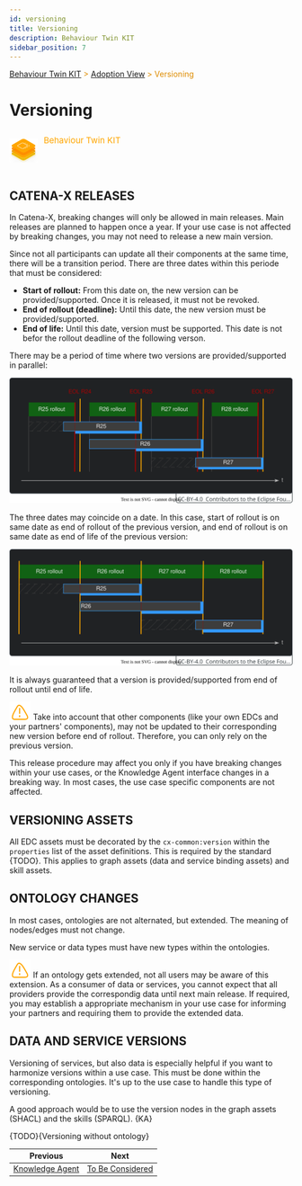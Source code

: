 ```yaml
---
id: versioning
title: Versioning
description: Behaviour Twin KIT
sidebar_position: 7
---
```


<!-- DEACTIVATED FOR DOCUSAURUS FROM HERE -->

<span style="font-size:14px;color:rgb(222,140,0);">[Behaviour Twin KIT](../overview.md) > [Adoption View](./overview.md) > Versioning</span>

# Versioning

<!-- DEACTIVATED FOR DOCUSAURUS TO HERE -->

<!-- VARIANT FOR DOCUSAURUS FROM HERE

<div style={{display:'block'}}>
  <div style={{display:'inline-block', verticalAlign:'top'}}>

![Behaviour Twin KIT banner](../../../../static/img/kit-icons/behaviour-twin-kit-icon-mini.png)

  </div>
  <div style={{display:'inline-block', fontSize:17, color:'rgb(255,166,1)', marginLeft:7, verticalAlign:'top', paddingTop:6}}>
Behaviour Twin KIT
  </div>
</div>

VARIANT FOR DOCUSAURUS TO HERE -->

<!-- DEACTIVATED FOR DOCUSAURUS FROM HERE -->

<div style="display:block;">
  <div style="display:inline-block;vertical-align:top;">

![Behaviour Twin KIT banner](../../../../static/img/kit-icons/behaviour-twin-kit-icon-mini.png)

  </div>
  <div style="display:inline-block;font-size:15px;color:rgb(255,166,1);margin-left:7px;vertical-align:top;padding-top:8px;">
Behaviour Twin KIT
  </div>
</div>

<!-- DEACTIVATED FOR DOCUSAURUS TO HERE -->

<!-- END OF HEADER -->

## CATENA-X RELEASES

In Catena-X, breaking changes will only be allowed in main releases. Main releases
are planned to happen once a year. If your use case is not affected by breaking changes,
you may not need to release a new main version.

Since not all participants can update all their components at the same time, there will be
a transition period. There are three dates within this periode that must be considered:

- **Start of rollout:** From this date on, the new version can be provided/supported.
  Once it is released, it must not be revoked.
- **End of rollout (deadline):** Until this date, the new version must be provided/supported.
- **End of life:** Until this date, version must be supported. This date is not befor the
  rollout deadline of the following verson.

There may be a period of time where two versions are provided/supported in parallel:

![cx-releases timeline](assets/cx-releases-timeline.drawio.svg)

The three dates may coincide on a date. In this case, start of rollout is on same date
as end of rollout of the previous version, and end of rollout is on same date as end of life
of the previous version:

![cx-releases timeline](assets/cx-releases-timeline-condensed.drawio.svg)

It is always guaranteed that a version is provided/supported from end of rollout until
end of life.

![caution](../assets/caution.drawio.svg) Take into account that other components (like your
own EDCs and your partners' components), may not be updated to their corresponding new
version before end of rollout. Therefore, you can only rely on the previous version.

This release procedure may affect you only if you have breaking changes within your
use cases, or the Knowledge Agent interface changes in a breaking way. In most cases,
the use case specific components are not affected.

## VERSIONING ASSETS

All EDC assets must be decorated by the `cx-common:version` within the `properties` list
of the asset definitions. This is required by the standard {TODO}. This applies to
graph assets (data and service binding assets) and skill assets.

## ONTOLOGY CHANGES

In most cases, ontologies are not alternated, but extended. The meaning of nodes/edges
must not change.

New service or data types must have new types within the ontologies.

![caution](../assets/caution.drawio.svg) If an ontology gets extended, not all users
may be aware of this extension. As a consumer of data or services, you cannot expect
that all providers provide the correspondig data until next main release.
If required, you may establish a appropriate mechanism in your use case for informing
your partners and requiring them to provide the extended data.

## DATA AND SERVICE VERSIONS

Versioning of services, but also data is especially helpful if you want to harmonize
versions within a use case. This must be done within the corresponding ontologies.
It's up to the use case to handle this type of versioning.

A good approach would be to use the version nodes in the graph assets (SHACL) and
the skills (SPARQL). {KA}

{TODO}{Versioning without ontology}

<!-- START OF FOOTER -->

<!-- DEACTIVATED FOR DOCUSAURUS FROM HERE -->

| Previous | Next |
| -------- | ---- |
| [Knowledge Agent](./knowledge-agent.md) | [To Be Considered](./to-be-considered.md) |

<!-- DEACTIVATED FOR DOCUSAURUS TO HERE -->
